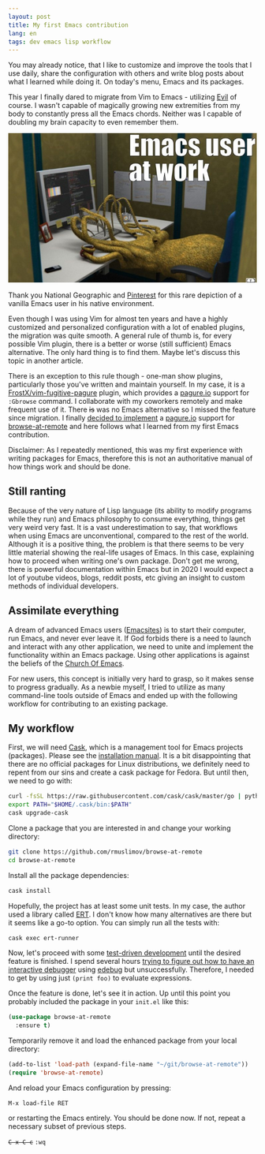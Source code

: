 ```yaml
---
layout: post
title: My first Emacs contribution
lang: en
tags: dev emacs lisp workflow
---
```


You may already notice, that I like to customize and improve the tools that I use daily, share the configuration with others and write blog posts about what I learned while doing it. On today's menu, Emacs and its packages.

This year I finally dared to migrate from Vim to Emacs - utilizing [Evil][evil] of course. I wasn't capable of magically growing new extremities from my body to constantly press all the Emacs chords. Neither was I capable of doubling my brain capacity to even remember them.

<div class="text-center img-row row">
  <a href="/files/img/emacs-user.jpg">
    <img src="/files/img/emacs-user.jpg" alt="" />
  </a>
  <p>
    Thank you National Geographic and <a href="http://pinterest.com/pin/518406607076836477">Pinterest</a> for this rare depiction of a vanilla Emacs user in his native environment.
  </p>
</div>


Even though I was using Vim for almost ten years and have a highly customized and personalized configuration with a lot of enabled plugins, the migration was quite smooth. A general rule of thumb is, for every possible Vim plugin, there is a better or worse (still sufficient) Emacs alternative. The only hard thing is to find them. Maybe let's discuss this topic in another article.

There is an exception to this rule though - one-man show plugins, particularly those you've written and maintain yourself. In my case, it is a [FrostX/vim-fugitive-pagure][vim-fugitive-pagure] plugin, which provides a [pagure.io][pagure] support for `:Gbrowse` command. I collaborate with my coworkers remotely and make frequent use of it. There ~~is~~ was no Emacs alternative so I missed the feature since migration. I finally [decided to implement][browse-at-pagure] a [pagure.io][pagure] support for [browse-at-remote][browse-at-remote] and here follows what I learned from my first Emacs contribution.

<div class="alert alert-warning" role="alert">
Disclaimer: As I repeatedly mentioned, this was my first experience with writing packages for Emacs, therefore this is not an authoritative manual of how things work and should be done.
</div>


## Still ranting

Because of the very nature of Lisp language (its ability to modify programs while they run) and Emacs philosophy to consume everything, things get very weird very fast. It is a vast underestimation to say, that workflows when using Emacs are unconventional, compared to the rest of the world. Although it is a positive thing, the problem is that there seems to be very little material showing the real-life usages of Emacs. In this case, explaining how to proceed when writing one's own package. Don't get me wrong, there is powerful documentation within Emacs but in 2020 I would expect a lot of youtube videos, blogs, reddit posts, etc giving an insight to custom methods of individual developers.


## Assimilate everything

A dream of advanced Emacs users ([Emacsites][emacsite]) is to start their computer, run Emacs, and never ever leave it. If God forbids there is a need to launch and interact with any other application, we need to unite and implement the functionality within an Emacs package. Using other applications is against the beliefs of the [Church Of Emacs][church-of-emacs].

For new users, this concept is initially very hard to grasp, so it makes sense to progress gradually. As a newbie myself, I tried to utilize as many command-line tools outside of Emacs and ended up with the following workflow for contributing to an existing package.


## My workflow

First, we will need [Cask][cask], which is a management tool for Emacs projects (packages). Please see the [installation manual][cask-installation-manual]. It is a bit disappointing that there are no official packages for Linux distributions, we definitely need to repent from our sins and create a cask package for Fedora. But until then, we need to go with:

```bash
curl -fsSL https://raw.githubusercontent.com/cask/cask/master/go | python
export PATH="$HOME/.cask/bin:$PATH"
cask upgrade-cask
```

Clone a package that you are interested in and change your working directory:

```bash
git clone https://github.com/rmuslimov/browse-at-remote
cd browse-at-remote
```

Install all the package dependencies:

```bash
cask install
```

Hopefully, the project has at least some unit tests. In my case, the author used a library called [ERT][ert]. I don't know how many alternatives are there but it seems like a go-to option. You can simply run all the tests with:

```bash
cask exec ert-runner
```

Now, let's proceed with some [test-driven development][tdd] until the desired feature is finished. I spend several hours [trying to figure out how to have an interactive debugger][how-to-use-debugger] using [edebug][edebug] but unsuccessfully. Therefore, I needed to get by using just `(print foo)` to evaluate expressions.

Once the feature is done, let's see it in action. Up until this point you probably included the package in your `init.el` like this:

```lisp
(use-package browse-at-remote
  :ensure t)
  ```

Temporarily remove it and load the enhanced package from your local directory:

```lisp
(add-to-list 'load-path (expand-file-name "~/git/browse-at-remote"))
(require 'browse-at-remote)
```

And reload your Emacs configuration by pressing:

```
M-x load-file RET
```

or restarting the Emacs entirely. You should be done now. If not, repeat a necessary subset of previous steps.


<div class="pull-right">
<code><strike>C-x C-c</strike></code> <code>:wq</code>
</div>


[evil]: https://github.com/emacs-evil/evil
[vim-fugitive-pagure]: https://github.com/FrostyX/vim-fugitive-pagure
[browse-at-remote]: https://github.com/rmuslimov/browse-at-remote
[cask]: https://cask.readthedocs.io/en/latest/
[cask-installation-manual]: https://cask.readthedocs.io/en/latest/guide/installation.html
[ert]: https://www.gnu.org/software/emacs/manual/html_node/ert/index.html
[tdd]: https://en.wikipedia.org/wiki/Test-driven_development
[church-of-emacs]: https://www.emacswiki.org/emacs/ChurchOfEmacs
[emacsite]: https://stallman.org/extra/church.html
[pagure]: https://pagure.io/
[edebug]: https://www.gnu.org/software/emacs/manual/html_node/elisp/Edebug.html
[how-to-use-debugger]: https://www.reddit.com/r/emacs/comments/fempfv/how_to_use_debugger/fjrdndo/?utm_source=share&utm_medium=web2x
[browse-at-pagure]: http://frostyx.cz/posts/emacs-browse-at-pagure
